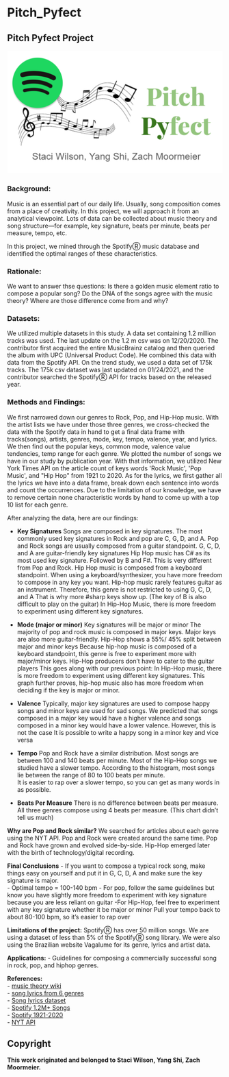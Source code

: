 # Pitch_Pyfect

## Pitch Pyfect Project
![Pitch Pyfect](Images/Pitch_Pyfect_logo.PNG)

### Background:
Music is an essential part of our daily life.  Usually, song composition comes from a place of creativity.  In this project, we will approach it from an analytical viewpoint.  Lots of data can be collected about music theory and song structure—for example, key signature, beats per minute, beats per measure, tempo, etc.   

In this project, we mined through the SpotifyⓇ music database and identified the optimal ranges of these characteristics.

### Rationale:
We want to answer thse questions: Is there a golden music element ratio to compose a popular song? Do the DNA of the songs agree with the music theory? Where are those difference come from and why?

### Datasets:
We utilized multiple datasets in this study. A data set containing 1.2 million tracks was used. The last update on the 1.2 m csv was on 12/20/2020. The contributor first acquired the entire MusicBrainz catalog and then queried the album with UPC (Universal Product Code).  He combined this data with data from the Spotify API. On the trend study, we used a data set of 175k tracks. The 175k csv dataset was last updated on 01/24/2021, and the contributor searched the SpotifyⓇ API for tracks based on the released year.

### Methods and Findings:
We first narrowed down our genres to Rock, Pop, and Hip-Hop music. With the artist lists we have under those three genres, we cross-checked the data with the Spotify data in hand to get a final data frame with tracks(songs), artists, genres, mode, key, tempo, valence, year, and lyrics. We then find out the popular keys, common mode, valence value tendencies, temp range for each genre. We plotted the number of songs we have in our study by publication year. With that information, we utilized New York Times API on the article count of keys words 'Rock Music', 'Pop Music', and "Hip Hop" from 1921 to 2020. As for the lyrics, we first gather all the lyrics we have into a data frame, break down each sentence into words and count the occurrences. Due to the limitation of our knowledge, we have to remove certain none characteristic words by hand to come up with a top 10 list for each genre.

After analyzing the data, here are our findings:

- **Key Signatures**
	Songs are composed in key signatures. The most commonly used key signatures in Rock and pop are C, G, D, and A.
	Pop and Rock songs are usually composed from a guitar standpoint.  G, C, D, and A are guitar-friendly key signatures
	Hip Hop music has C# as its most used key signature.  Followed by B and F#.  This is very different from Pop and Rock.
	Hip Hop music is composed from a keyboard standpoint.  When using a keyboard/synthesizer, you have more freedom to compose in any key you want.
	Hip-hop music rarely features guitar as an instrument.  Therefore, this genre is not restricted to using G, C, D, and A 
	That is why more #sharp keys show up. (The key of B is also difficult to play on the guitar)
	In Hip-Hop Music, there is more freedom to experiment using different key signatures.
    
- **Mode (major or minor)**
	Key signatures will be major or minor
	The majority of pop and rock music is composed in major keys. 
	Major keys are also more guitar-friendly. 
	Hip-Hop shows a 55%/ 45% split between major and minor keys 
	Because hip-hop music is composed of a keyboard standpoint, this genre is free to experiment more with major/minor keys.
	Hip-Hop producers don’t have to cater to the guitar players
	This goes along with our previous point:
	In Hip-Hop music, there is more freedom to experiment using different key signatures.
	This graph further proves, hip-hop music also has more freedom when deciding if the key is major or minor.
    
- **Valence**
	Typically, major key signatures are used to compose happy songs and minor keys are used for sad songs.
	We predicted that songs composed in a major key would have a higher valence and songs composed in a minor key would have a lower valence.
	However, this is not the case
	It is possible to write a happy song in a minor key and vice versa
    
- **Tempo**
	Pop and Rock have a similar distribution.  Most songs are between 100 and 140 beats per minute.
	Most of the Hip-Hop songs we studied have a slower tempo.  According to the histogram, most songs lie between the range of 80 to 100 beats per minute.  
	It is easier to rap over a slower tempo, so you can get as many words in as possible. 
    
- **Beats Per Measure**
	There is no difference between beats per measure. All three genres compose using 4 beats per measure. (This chart didn’t tell us much)

**Why are Pop and Rock similar?**
	We searched for articles about each genre using the NYT API.  Pop and Rock were created around the same time. Pop and Rock have grown and evolved side-by-side.
	Hip-Hop emerged later with the birth of technology/digital recording.

**Final Conclusions**
	- If you want to compose a typical rock song, make things easy on yourself and put it in G, C, D, A and make sure the key signature is major.  
	- Optimal tempo = 100-140 bpm
	- For pop, follow the same guidelines but know you have slightly more freedom to experiment with key signature because you are less reliant on guitar
	-For Hip-Hop,  feel free to experiment with any key signature whether it be major or minor
	Pull your tempo back to about 80-100 bpm, so it’s easier to rap over


**Limitations of the project:**
	SpotifyⓇ has over 50 million songs.  We are using a dataset of less than 5% of the SpotifyⓇ song library. 
	We were also using the Brazilian website Vagalume for its genre, lyrics and artist data.

**Applications:**
	- Guidelines for composing a commercially successful song in rock, pop, and hiphop genres. <br>

**References:** <br>
	- [music theory wiki](https://en.wikipedia.org/wiki/Music_theory) <br>
	- [song lyrics from 6 genres](https://www.kaggle.com/neisse/scrapped-lyrics-from-6-genres)  <br>
	- [Song lyrics dataset](https://www.kaggle.com/deepshah16/song-lyrics-dataset)  <br>
	- [Spotify 1.2M+ Songs](https://www.kaggle.com/rodolfofigueroa/spotify-12m-songs)  <br>
	- [Spotify 1921-2020](https://www.kaggle.com/yamaerenay/spotify-dataset-19212020-160k-tracks)  <br>
	- [NYT API](https://developer.nytimes.com/docs/articlesearch-product/1/overview)  <br>

## Copyright 
**This work originated and belonged to Staci Wilson, Yang Shi, Zach Moormeier.**

